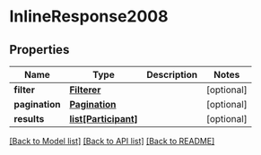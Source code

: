 # InlineResponse2008

## Properties
Name | Type | Description | Notes
------------ | ------------- | ------------- | -------------
**filter** | [**Filterer**](Filterer.md) |  | [optional] 
**pagination** | [**Pagination**](Pagination.md) |  | [optional] 
**results** | [**list[Participant]**](Participant.md) |  | [optional] 

[[Back to Model list]](../README.md#documentation-for-models) [[Back to API list]](../README.md#documentation-for-api-endpoints) [[Back to README]](../README.md)

